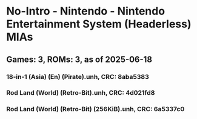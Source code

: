 # No-Intro - Nintendo - Nintendo Entertainment System (Headerless) MIAs
## Games: 3, ROMs: 3, as of 2025-06-18

### 18-in-1 (Asia) (En) (Pirate).unh, CRC: 8aba5383
### Rod Land (World) (Retro-Bit).unh, CRC: 4d021fd8
### Rod Land (World) (Retro-Bit) (256KiB).unh, CRC: 6a5337c0
